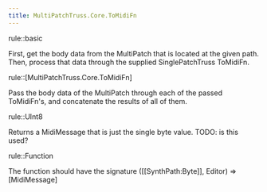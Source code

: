 ```yaml
---
title: MultiPatchTruss.Core.ToMidiFn
---
```


rule::basic

First, get the body data from the MultiPatch that is located at the given path. Then, process that data through the supplied SinglePatchTruss ToMidiFn.

rule::[MultiPatchTruss.Core.ToMidiFn]

Pass the body data of the MultiPatch through each of the passed ToMidiFn's, and concatenate the results of all of them.

rule::UInt8

Returns a MidiMessage that is just the single byte value. TODO: is this used?

rule::Function

The function should have the signature ([[SynthPath:Byte]], Editor) => [MidiMessage]